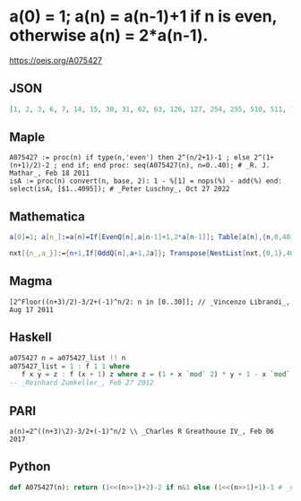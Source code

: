# a\(0\) \= 1; a\(n\) \= a\(n\-1\)\+1 if n is even, otherwise a\(n\) \= 2\*a\(n\-1\)\.
https://oeis.org/A075427
## JSON
```JSON
[1, 2, 3, 6, 7, 14, 15, 30, 31, 62, 63, 126, 127, 254, 255, 510, 511, 1022, 1023, 2046, 2047, 4094, 4095, 8190, 8191, 16382, 16383, 32766, 32767, 65534, 65535, 131070, 131071, 262142, 262143, 524286, 524287, 1048574, 1048575, 2097150, 2097151, 4194302, 4194303, 8388606]
```
## Maple
```Maple
A075427 := proc(n) if type(n,'even') then 2^(n/2+1)-1 ; else 2^(1+(n+1)/2)-2 ; end if; end proc: seq(A075427(n), n=0..40); # _R. J. Mathar_, Feb 18 2011
isA := proc(n) convert(n, base, 2): 1 - %[1] = nops(%) - add(%) end:
select(isA, [$1..4095]); # _Peter Luschny_, Oct 27 2022
```
## Mathematica
```Mathematica
a[0]=1; a[n_]:=a[n]=If[EvenQ[n],a[n-1]+1,2*a[n-1]]; Table[a[n],{n,0,40}] (* _Jean-François Alcover_, Mar 20 2011 *)
```
```Mathematica
nxt[{n_,a_}]:={n+1,If[OddQ[n],a+1,2a]}; Transpose[NestList[nxt,{0,1},40]][[2]] (* or *) LinearRecurrence[{0,3,0,-2},{1,2,3,6},50] (* _Harvey P. Dale_, Mar 12 2016 *)
```
## Magma
```Magma
[2^Floor((n+3)/2)-3/2+(-1)^n/2: n in [0..30]]; // _Vincenzo Librandi_, Aug 17 2011
```
## Haskell
```Haskell
a075427 n = a075427_list !! n
a075427_list = 1 : f 1 1 where
   f x y = z : f (x + 1) z where z = (1 + x `mod` 2) * y + 1 - x `mod` 2
-- _Reinhard Zumkeller_, Feb 27 2012
```
## PARI
```PARI
a(n)=2^((n+3)\2)-3/2+(-1)^n/2 \\ _Charles R Greathouse IV_, Feb 06 2017
```
## Python
```Python
def A075427(n): return (1<<(n>>1)+2)-2 if n&1 else (1<<(n>>1)+1)-1 # _Chai Wah Wu_, Apr 23 2023
```
